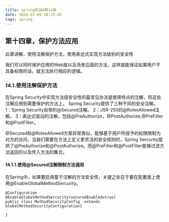 ```yaml
---
title: spring实战4第14章
date: 2020-07-09 20:15:45
tags: spring
---
```


## 第十四章，保护方法应用

此章讲解，使用注解保护方法，使用表达式实现方法级别的安全性

<!--more-->

我们可以同时保护应用的Web层以及场景后面的方法，这样就能保证如果用户不具备权限的话，就无法执行相应的逻辑。

### 14.1.使用注解保护方法

在Spring Security中实现方法级安全性的最常见办法是使用特点的注解，将这些注解应用到需要保护的方法上。
Spring Security提供了三种不同的安全注解。
1：Spring Security自带的@Secured注解。
2：JSR-250的@RolesAllowed注解。
3：表达式驱动的注解，包括@PreAuthorize，@PostAuthorize,@PreFilter和@PostFilter。

@Secured和@RolesAllowed方案非常类似，能够基于用户所授予的权限限制为对方的访问，当我们需要在方法上定义更灵活的安全规则时，Spring  Sercurity提供了@PreAuthorize和@PostAuthorize。而@PreFilter和@PostFilter能够过滤方法返回的以及传入方法的集合。

#### 14.1.1.使用@Secured注解限制方法调用

在Spring中，如果要启用基于注解的方法安全性，关键之处在于要在配置类上使用@EnableGlobalMethodSercurity。

```
@Configuration
@EnableGlobalMethodSercurity(securedEnabled=true)
public class MethodSecurityConfig  extends GlobalMethodSecurityConfiguration{

}
```

